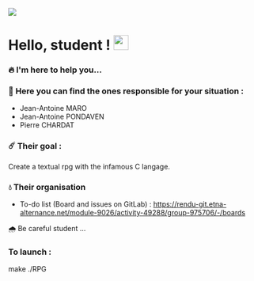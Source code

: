 ![](forest-night.gif)


# Hello, student ! <img src="https://raw.githubusercontent.com/MartinHeinz/MartinHeinz/master/wave.gif" width="30px">

### :fire: I'm here to help you... 

### :milky_way: Here you can find the ones responsible for your situation :

- Jean-Antoine MARO
- Jean-Antoine PONDAVEN
- Pierre CHARDAT

### :comet: Their goal :

Create a textual rpg with the infamous C langage.

### :droplet: Their organisation

- To-do list (Board and issues on GitLab) : https://rendu-git.etna-alternance.net/module-9026/activity-49288/group-975706/-/boards

:cloud_with_rain: Be careful student ... 

### To launch : 
make
./RPG
